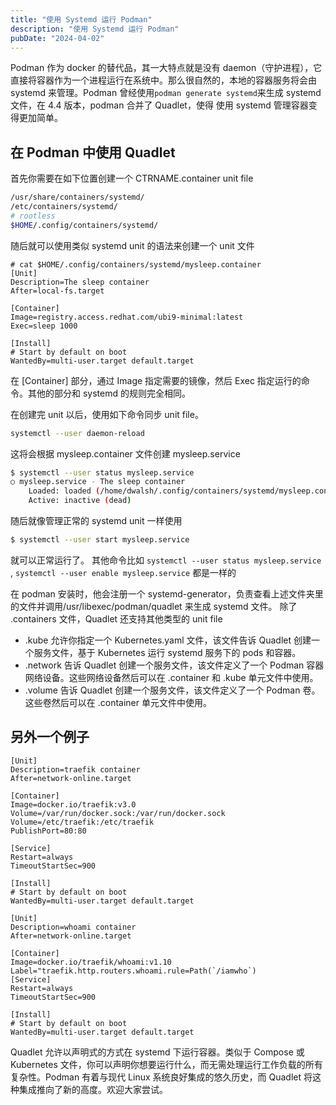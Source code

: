 ```yaml
---
title: "使用 Systemd 运行 Podman"
description: "使用 Systemd 运行 Podman"
pubDate: "2024-04-02"
---
```


Podman 作为 docker 的替代品，其一大特点就是没有 daemon（守护进程），它直接将容器作为一个进程运行在系统中。那么很自然的，本地的容器服务将会由 systemd 来管理。Podman 曾经使用`podman generate systemd`来生成 systemd 文件，在 4.4 版本，podman 合并了 Quadlet，使得 使用 systemd 管理容器变得更加简单。

## 在 Podman 中使用 Quadlet

首先你需要在如下位置创建一个 CTRNAME.container unit file

```bash
/usr/share/containers/systemd/
/etc/containers/systemd/
# rootless
$HOME/.config/containers/systemd/
```

随后就可以使用类似 systemd unit 的语法来创建一个 unit 文件

```systemd title=$HOME/.config/containers/systemd/mysleep.container
# cat $HOME/.config/containers/systemd/mysleep.container
[Unit]
Description=The sleep container
After=local-fs.target

[Container]
Image=registry.access.redhat.com/ubi9-minimal:latest
Exec=sleep 1000

[Install]
# Start by default on boot
WantedBy=multi-user.target default.target
```

在 [Container] 部分，通过 Image 指定需要的镜像，然后 Exec 指定运行的命令。其他的部分和 systemd 的规则完全相同。

在创建完 unit 以后，使用如下命令同步 unit file。

```bash
systemctl --user daemon-reload
```

这将会根据 mysleep.container 文件创建 mysleep.service

```bash
$ systemctl --user status mysleep.service
○ mysleep.service - The sleep container
 	Loaded: loaded (/home/dwalsh/.config/containers/systemd/mysleep.container; generated)
 	Active: inactive (dead)
```

随后就像管理正常的 systemd unit 一样使用

```bash
$ systemctl --user start mysleep.service
```

就可以正常运行了。
其他命令比如 `systemctl --user status mysleep.service` , `systemctl --user enable mysleep.service` 都是一样的

在 podman 安装时，他会注册一个 systemd-generator，负责查看上述文件夹里的文件并调用/usr/libexec/podman/quadlet 来生成 systemd 文件。
除了 .containers 文件，Quadlet 还支持其他类型的 unit file

- .kube 允许你指定一个 Kubernetes.yaml 文件，该文件告诉 Quadlet 创建一个服务文件，基于 Kubernetes 运行 systemd 服务下的 pods 和容器。
- .network 告诉 Quadlet 创建一个服务文件，该文件定义了一个 Podman 容器网络设备。这些网络设备然后可以在 .container 和 .kube 单元文件中使用。
- .volume 告诉 Quadlet 创建一个服务文件，该文件定义了一个 Podman 卷。这些卷然后可以在 .container 单元文件中使用。

## 另外一个例子

```systemd title=/etc/containers/systemd/traefik
[Unit]
Description=traefik container
After=network-online.target

[Container]
Image=docker.io/traefik:v3.0
Volume=/var/run/docker.sock:/var/run/docker.sock
Volume=/etc/traefik:/etc/traefik
PublishPort=80:80

[Service]
Restart=always
TimeoutStartSec=900

[Install]
# Start by default on boot
WantedBy=multi-user.target default.target
```
```systemd title=/etc/containers/systemd/whoami
[Unit]
Description=whoami container
After=network-online.target

[Container]
Image=docker.io/traefik/whoami:v1.10
Label="traefik.http.routers.whoami.rule=Path(`/iamwho`)
[Service]
Restart=always
TimeoutStartSec=900

[Install]
# Start by default on boot
WantedBy=multi-user.target default.target
```

Quadlet 允许以声明式的方式在 systemd 下运行容器。类似于 Compose 或 Kubernetes 文件，你可以声明你想要运行什么，而无需处理运行工作负载的所有复杂性。Podman 有着与现代 Linux 系统良好集成的悠久历史，而 Quadlet 将这种集成推向了新的高度。欢迎大家尝试。
